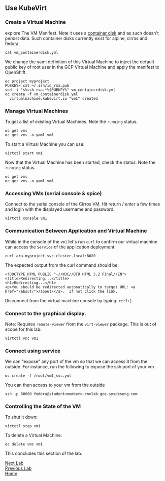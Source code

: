 ## Use KubeVirt

### Create a Virtual Machine

explore The VM Manifest. Note it uses a [container disk](https://kubevirt.io/user-guide/docs/latest/creating-virtual-machines/disks-and-volumes.html#containerdisk) and as such doesn't persist data. Such container disks currently exist for alpine, cirros and fedora.

```
cat vm_containerdisk.yml
```

We change the yaml definition of this Virtual Machine to inject the default public key of root user in the GCP Virtual Machine and apply the manifest to OpenShift.

```
oc project myproject
PUBKEY=`cat ~/.ssh/id_rsa.pub`
sed -i "s%ssh-rsa.*%$PUBKEY%" vm_containerdisk.yml
oc create -f vm_containerdisk.yml
  virtualmachine.kubevirt.io "vm1" created
```

### Manage Virtual Machines

To get a list of existing Virtual Machines. Note the `running` status.

```
oc get vms
oc get vms -o yaml vm1
```

To start a Virtual Machine you can use:

```
virtctl start vm1
```

Now that the Virtual Machine has been started, check the status. Note the `running` status.

```
oc get vms
oc get vms -o yaml vm1
```

### Accessing VMs (serial console & spice)

Connect to the serial console of the Cirros VM. Hit return / enter a few times and login with the displayed username and password. 

```
virtctl console vm1
```

### Communication Between Application and Virtual Machine

While in the console of the `vm1` let's run `curl` to confirm our virtual machine
can access the `Service` of the application deployment.

```
curl ara.myproject.svc.cluster.local:8080
```

The expected output from the curl command should be:

```
<!DOCTYPE HTML PUBLIC "-//W3C//DTD HTML 3.2 Final//EN">
<title>Redirecting...</title>
<h1>Redirecting...</h1>
<p>You should be redirected automatically to target URL: <a href="/about/">/about/</a>.  If not click the link.
```

Disconnect from the virtual machine console by typing: `ctrl+]`.

### Connect to the graphical display.

Note: Requires `remote-viewer` from the `virt-viewer` package. This is out of scope for this lab. 

```
virtctl vnc vm1
```

### Connect using service 

We can "expose" any port of the vm so that we can access it from the outside.
For instance, run the following to expose the ssh port of your vm

```
oc create -f /root/vm1_svc.yml
```

You can then access to your vm from the outside

```
ssh -p 30000 fedora@student<number>.cnvlab.gce.sysdeseng.com
```

### Controlling the State of the VM

To shut it down:

```
virtctl stop vm1
```

To delete a Virtual Machine:

```
oc delete vms vm1
```

This concludes this section of the lab.

[Next Lab](../lab7/lab7.md)\
[Previous Lab](../lab5/lab5.md)\
[Home](../../README.md)

